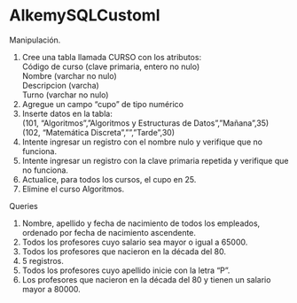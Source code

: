 # AlkemySQLCustomI

Manipulación.
1. Cree una tabla llamada CURSO con los atributos:  
      Código de curso (clave primaria, entero no nulo)  
      Nombre (varchar no nulo)  
      Descripcion (varcha)  
      Turno (varchar no nulo)  
2. Agregue un campo “cupo” de tipo numérico
3. Inserte datos en la tabla:  
     (101, “Algoritmos”,”Algoritmos y Estructuras de Datos”,”Mañana”,35)  
     (102, “Matemática Discreta”,””,”Tarde”,30)  
4. Intente ingresar un registro con el nombre nulo y verifique que no funciona.
5. Intente ingresar un registro con la clave primaria repetida y verifique que no funciona.
6. Actualice, para todos los cursos, el cupo en 25.
7. Elimine el curso Algoritmos.    

Queries
1. Nombre, apellido y fecha de nacimiento de todos los empleados, ordenado por fecha de nacimiento ascendente.  
2. Todos los profesores cuyo salario sea mayor o igual a 65000.  
3. Todos los profesores que nacieron en la década del 80.  
4. 5 registros.
5. Todos los profesores cuyo apellido inicie con la letra “P”.  
6. Los profesores que nacieron en la década del 80 y tienen un salario mayor a 80000.  